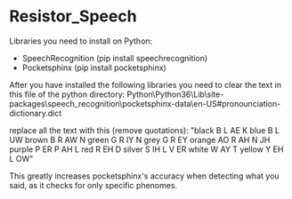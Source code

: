 # Resistor_Speech
Libraries you need to install on Python:
- SpeechRecognition (pip install speechrecognition)
- Pocketsphinx (pip install pocketsphinx)

After you have installed the following libraries you need to clear the text in this file of the python directory: Python\Python36\Lib\site-packages\speech_recognition\pocketsphinx-data\en-US\#pronounciation-dictionary.dict

replace all the text with this (remove quotations):
"black B L AE K
blue B L UW
brown B R AW N
green G R IY N
grey G R EY
orange AO R AH N JH
purple P ER P AH L
red R EH D
silver S IH L V ER
white W AY T
yellow Y EH L OW"

This greatly increases pocketsphinx's accuracy when detecting what you said, as it checks for only specific phenomes.
